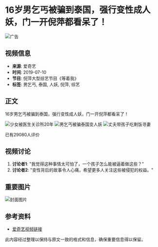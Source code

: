 # 16岁男乞丐被骗到泰国，强行变性成人妖，门一开倪萍都看呆了！

![广告](//pic1.iqiyipic.com/lequ/20210610/a1fcaf74d859477cac6cae768ac594b9.png)

## 视频信息
- **来源**: 爱奇艺
- **时间**: 2019-07-10
- **节目**: 倪萍大型综艺节目《等着我》
- **标签**: 男乞丐, 泰国, 人妖, 倪萍, 综艺

## 正文

16岁男乞丐被骗到泰国，强行变性成人妖，门一开倪萍都看呆了！

![少女被医生关诊所20年](https://pic6.iqiyipic.com/image/20190710/99/1d/v_133078089_m_601_m1_160_90.jpg)
![男乞丐被骗泰国变人妖](https://pic2.iqiyipic.com/image/20190710/02/39/v_133078607_m_601_m2_160_90.jpg)
![丈夫带孩子吃剩饭寻妻](https://pic3.iqiyipic.com/image/20190710/83/d0/v_133079193_m_601_m3_160_90.jpg)

已有29080人评价

## 视频讨论
1. **讨论者1**: "我觉得这种事情太可怕了，一个孩子怎么能被逼着做这些？"
2. **讨论者2**: "变性背后的故事令人心痛，希望更多人关注这些被侵犯的权益。"

## 重要图片
![封面图片](https://pic2.iqiyipic.com/image/20190710/02/39/v_133078607_m_601_m2.jpg)

## 参考资料
- [爱奇艺视频链接](http://www.iqiyi.com/a_19rri0jw81.html)

此内容经过整理以保持与原文一致的格式和信息，确保重要信息得以保留。